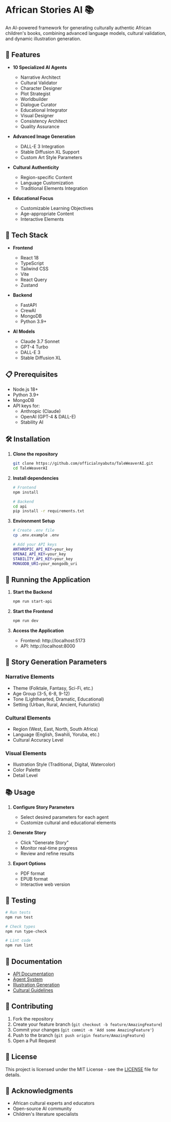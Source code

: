 # African Stories AI 📚

An AI-powered framework for generating culturally authentic African children's books, combining advanced language models, cultural validation, and dynamic illustration generation.

## 🌟 Features

- **10 Specialized AI Agents**
  - Narrative Architect
  - Cultural Validator
  - Character Designer
  - Plot Strategist
  - Worldbuilder
  - Dialogue Curator
  - Educational Integrator
  - Visual Designer
  - Consistency Architect
  - Quality Assurance

- **Advanced Image Generation**
  - DALL-E 3 Integration
  - Stable Diffusion XL Support
  - Custom Art Style Parameters

- **Cultural Authenticity**
  - Region-specific Content
  - Language Customization
  - Traditional Elements Integration

- **Educational Focus**
  - Customizable Learning Objectives
  - Age-appropriate Content
  - Interactive Elements

## 🚀 Tech Stack

- **Frontend**
  - React 18
  - TypeScript
  - Tailwind CSS
  - Vite
  - React Query
  - Zustand

- **Backend**
  - FastAPI
  - CrewAI
  - MongoDB
  - Python 3.9+

- **AI Models**
  - Claude 3.7 Sonnet
  - GPT-4 Turbo
  - DALL-E 3
  - Stable Diffusion XL

## 📋 Prerequisites

- Node.js 18+
- Python 3.9+
- MongoDB
- API keys for:
  - Anthropic (Claude)
  - OpenAI (GPT-4 & DALL-E)
  - Stability AI

## 🛠️ Installation

1. **Clone the repository**
   ```bash
   git clone https://github.com/officialnyabuto/TaleWeaverAI.git
   cd TaleWeaverAI
   ```

2. **Install dependencies**
   ```bash
   # Frontend
   npm install

   # Backend
   cd api
   pip install -r requirements.txt
   ```

3. **Environment Setup**
   ```bash
   # Create .env file
   cp .env.example .env

   # Add your API keys
   ANTHROPIC_API_KEY=your_key
   OPENAI_API_KEY=your_key
   STABILITY_API_KEY=your_key
   MONGODB_URI=your_mongodb_uri
   ```

## 🚀 Running the Application

1. **Start the Backend**
   ```bash
   npm run start-api
   ```

2. **Start the Frontend**
   ```bash
   npm run dev
   ```

3. **Access the Application**
   - Frontend: http://localhost:5173
   - API: http://localhost:8000

## 🎨 Story Generation Parameters

### Narrative Elements
- Theme (Folktale, Fantasy, Sci-Fi, etc.)
- Age Group (3-5, 6-8, 9-12)
- Tone (Lighthearted, Dramatic, Educational)
- Setting (Urban, Rural, Ancient, Futuristic)

### Cultural Elements
- Region (West, East, North, South Africa)
- Language (English, Swahili, Yoruba, etc.)
- Cultural Accuracy Level

### Visual Elements
- Illustration Style (Traditional, Digital, Watercolor)
- Color Palette
- Detail Level

## 📚 Usage

1. **Configure Story Parameters**
   - Select desired parameters for each agent
   - Customize cultural and educational elements

2. **Generate Story**
   - Click "Generate Story"
   - Monitor real-time progress
   - Review and refine results

3. **Export Options**
   - PDF format
   - EPUB format
   - Interactive web version

## 🧪 Testing

```bash
# Run tests
npm run test

# Check types
npm run type-check

# Lint code
npm run lint
```

## 📖 Documentation

- [API Documentation](docs/api.md)
- [Agent System](docs/agents.md)
- [Illustration Generation](docs/illustrations.md)
- [Cultural Guidelines](docs/cultural-guidelines.md)

## 🤝 Contributing

1. Fork the repository
2. Create your feature branch (`git checkout -b feature/AmazingFeature`)
3. Commit your changes (`git commit -m 'Add some AmazingFeature'`)
4. Push to the branch (`git push origin feature/AmazingFeature`)
5. Open a Pull Request

## 📄 License

This project is licensed under the MIT License - see the [LICENSE](LICENSE) file for details.

## 🙏 Acknowledgments

- African cultural experts and educators
- Open-source AI community
- Children's literature specialists